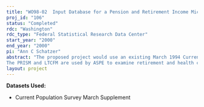 ```yaml
---
title: "WO98-02  Input Database for a Pension and Retirement Income Microsimulation Model"
proj_id: "106"
status: "Completed"
rdc: "Washington"
rdc_type: "Federal Statistical Research Data Center"
start_year: "2000"
end_year: "2000"
pi: "Ann C Schatzer"
abstract: "The proposed project would use an existing March 1994 Current Population Survey (CPS) and Social Security Administration (SSA) earnings histories match in combination with the March 1993 supplement and the April 1993 Employee Benefits Supplement, as the input data to a microsimulation model that projects family, work, retirement income, and long-term care use histories through 2050. The two related models, sponsored by the Office of Aging, Disability and Long Term Care Policy, Office of the Assistant Secretary for Planning and Evaluation (ASPE), Department of Health and Human Services and maintained by The Lewin Group, are entitled the Pension and Retirement Income Simulation Model (PRISM) and the Long-Term Care Financing Model (LTCFM). This data set would replace the existing input dataset which is based on the last available public-use CPS and SSA earnings histories match of the March 1978 CPS. We propose to run the first stage of the model described below at Census facilities. We propose to be allowed to remove the output of the PRISM from the Census facilities because it will contain no original information that was not available from the public use files. Specifically, the earnings histories that will be used to project future social security income would not be retained in the output database. This output data could then be tabulated and also would be used as input data to the LTCFM.
The PRISM and LTCFM are used by ASPE to examine retirement and health care policy issues under consideration by the Congress and the White House. PRISM is a dynamic microsimulation model designed to simulate the retirement income of the elderly (age 65 and older) population. It ages the input database annually from 1979 through 2040, aligning aggregate outcomes to the projections of the Social Security Trustees report. Users of PRISM can simulate changes in laws and regulations related to pensions and social security, as well as modify economic and demographic assumptions. The Long-Term Care Financing Model (LTCFM) simulates nursing home and home care use and expenditures for individuals ages 65 and older to the year 2030. It permits analyses of alternative assumptions about the nature of the elderly population in the future (e.g., declining disability rates) and policy scenarios (e.g., tax incentives for long-term care insurance or changes to Medicaid eligibility)."
layout: project
---
```


**Datasets Used:**

  - Current Population Survey March Supplement 

